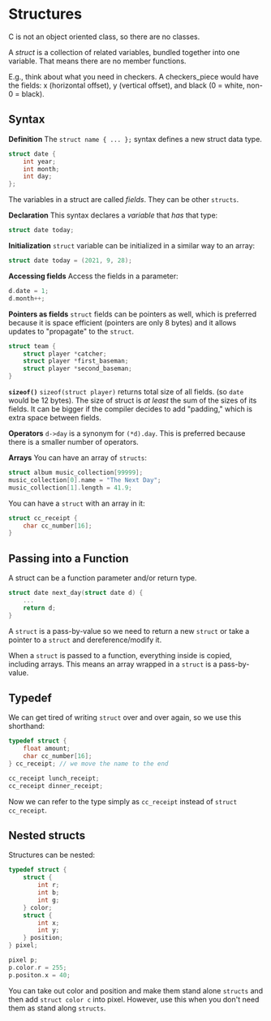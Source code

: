 # Structures

C is not an object oriented class, so there are no classes.

A *struct* is a collection of related variables, bundled together into one variable. That means there are no member functions. 

E.g., think about what you need in checkers. A checkers_piece would have the fields: x (horizontal offset), y (vertical offset), and black (0 = white, non-0 = black). 

## Syntax 
**Definition**
The `struct name { ... };` syntax defines a new struct data type. 
```c
struct date {
	int year;
	int month;
	int day;
}; 
```
The variables in a struct are called *fields*.  They can be other `structs`. 

**Declaration**
This syntax declares a *variable* that *has* that type:
```c
struct date today; 
```

**Initialization**
`struct` variable can be initialized in a similar way to an array:
```c
struct date today = (2021, 9, 28);
```

**Accessing fields**
Access the fields in a parameter:
```c
d.date = 1;
d.month++;
```

**Pointers as fields**
`struct` fields can be pointers as well, which is preferred because it is space efficient (pointers are only 8 bytes) and it allows updates to "propagate" to the `struct`.
```c
struct team {
	struct player *catcher;
	struct player *first_baseman;
	struct player *second_baseman;
}
```

**`sizeof()`**
`sizeof(struct player)` returns total size of all fields. (so `date` would be 12 bytes). 
The size of struct is *at least* the sum of the sizes of its fields. It can be bigger if the compiler decides to add "padding," which is extra space between fields. 

**Operators**
`d->day` is a synonym for `(*d).day`. This is preferred because there is a smaller number of operators. 

**Arrays**
You can have an array of `structs`:
```c
struct album music_collection[99999];
music_collection[0].name = "The Next Day";
music_collection[1].length = 41.9;
```
You can have a `struct` with an array in it:
```c
struct cc_receipt {
	char cc_number[16];
}
```

## Passing into a Function
A struct can be a function parameter and/or return type.
```c
struct date next_day(struct date d) {
	...
	return d;
}
```
A `struct` is a pass-by-value so we need to return a new `struct` or take a pointer to a `struct` and dereference/modify it. 

When a `struct` is passed to a function, everything inside is copied, including arrays. This means an array wrapped in a `struct` is a pass-by-value. 

## Typedef
We can get tired of writing `struct` over and over again, so we use this shorthand:
```c
typedef struct {
	float amount;
	char cc_number[16]; 
} cc_receipt; // we move the name to the end

cc_receipt lunch_receipt;
cc_receipt dinner_receipt;
```
Now we can refer to the type simply as `cc_receipt` instead of `struct cc_receipt`. 

## Nested structs
Structures can be nested:
```c
typedef struct {
	struct {
		int r;
		int b;
		int g;
	} color;
	struct {
		int x;
		int y;
	} position;
} pixel;

pixel p;
p.color.r = 255;
p.positon.x = 40; 
```
You can take out color and position and make them stand alone `structs` and then add `struct color c` into pixel. However, use this when you don't need them as stand along `structs`. 